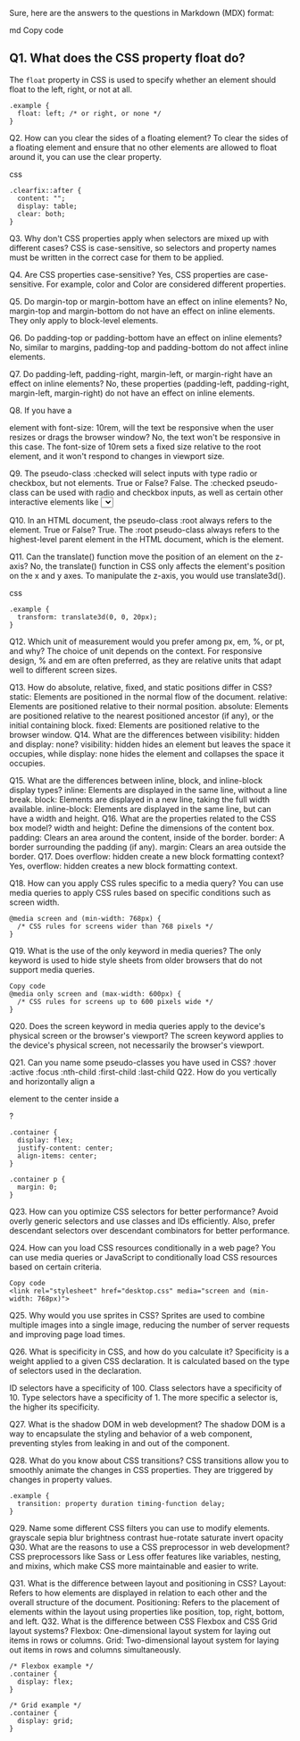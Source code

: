 Sure, here are the answers to the questions in Markdown (MDX) format:

md
Copy code
## Q1. What does the CSS property float do?

The `float` property in CSS is used to specify whether an element should float to the left, right, or not at all.

```
.example {
  float: left; /* or right, or none */
}
```
Q2. How can you clear the sides of a floating element?
To clear the sides of a floating element and ensure that no other elements are allowed to float around it, you can use the clear property.

css
```
.clearfix::after {
  content: "";
  display: table;
  clear: both;
}
```
Q3. Why don't CSS properties apply when selectors are mixed up with different cases?
CSS is case-sensitive, so selectors and property names must be written in the correct case for them to be applied.

Q4. Are CSS properties case-sensitive?
Yes, CSS properties are case-sensitive. For example, color and Color are considered different properties.

Q5. Do margin-top or margin-bottom have an effect on inline elements?
No, margin-top and margin-bottom do not have an effect on inline elements. They only apply to block-level elements.

Q6. Do padding-top or padding-bottom have an effect on inline elements?
No, similar to margins, padding-top and padding-bottom do not affect inline elements.

Q7. Do padding-left, padding-right, margin-left, or margin-right have an effect on inline elements?
No, these properties (padding-left, padding-right, margin-left, margin-right) do not have an effect on inline elements.

Q8. If you have a <p> element with font-size: 10rem, will the text be responsive when the user resizes or drags the browser window?
No, the text won't be responsive in this case. The font-size of 10rem sets a fixed size relative to the root element, and it won't respond to changes in viewport size.

Q9. The pseudo-class :checked will select inputs with type radio or checkbox, but not elements. True or False?
False. The :checked pseudo-class can be used with radio and checkbox inputs, as well as certain other interactive elements like <select>.

Q10. In an HTML document, the pseudo-class :root always refers to the <html> element. True or False?
True. The :root pseudo-class always refers to the highest-level parent element in the HTML document, which is the <html> element.

Q11. Can the translate() function move the position of an element on the z-axis?
No, the translate() function in CSS only affects the element's position on the x and y axes. To manipulate the z-axis, you would use translate3d().

css
```
.example {
  transform: translate3d(0, 0, 20px);
}
```
Q12. Which unit of measurement would you prefer among px, em, %, or pt, and why?
The choice of unit depends on the context. For responsive design, % and em are often preferred, as they are relative units that adapt well to different screen sizes.

Q13. How do absolute, relative, fixed, and static positions differ in CSS?
static: Elements are positioned in the normal flow of the document.
relative: Elements are positioned relative to their normal position.
absolute: Elements are positioned relative to the nearest positioned ancestor (if any), or the initial containing block.
fixed: Elements are positioned relative to the browser window.
Q14. What are the differences between visibility: hidden and display: none?
visibility: hidden hides an element but leaves the space it occupies, while display: none hides the element and collapses the space it occupies.

Q15. What are the differences between inline, block, and inline-block display types?
inline: Elements are displayed in the same line, without a line break.
block: Elements are displayed in a new line, taking the full width available.
inline-block: Elements are displayed in the same line, but can have a width and height.
Q16. What are the properties related to the CSS box model?
width and height: Define the dimensions of the content box.
padding: Clears an area around the content, inside of the border.
border: A border surrounding the padding (if any).
margin: Clears an area outside the border.
Q17. Does overflow: hidden create a new block formatting context?
Yes, overflow: hidden creates a new block formatting context.

Q18. How can you apply CSS rules specific to a media query?
You can use media queries to apply CSS rules based on specific conditions such as screen width.


```
@media screen and (min-width: 768px) {
  /* CSS rules for screens wider than 768 pixels */
}
```
Q19. What is the use of the only keyword in media queries?
The only keyword is used to hide style sheets from older browsers that do not support media queries.

```
Copy code
@media only screen and (max-width: 600px) {
  /* CSS rules for screens up to 600 pixels wide */
}
```
Q20. Does the screen keyword in media queries apply to the device's physical screen or the browser's viewport?
The screen keyword applies to the device's physical screen, not necessarily the browser's viewport.

Q21. Can you name some pseudo-classes you have used in CSS?
:hover
:active
:focus
:nth-child
:first-child
:last-child
Q22. How do you vertically and horizontally align a <p> element to the center inside a <div>?
```
.container {
  display: flex;
  justify-content: center;
  align-items: center;
}

.container p {
  margin: 0;
}
```
Q23. How can you optimize CSS selectors for better performance?
Avoid overly generic selectors and use classes and IDs efficiently. Also, prefer descendant selectors over descendant combinators for better performance.

Q24. How can you load CSS resources conditionally in a web page?
You can use media queries or JavaScript to conditionally load CSS resources based on certain criteria.

```
Copy code
<link rel="stylesheet" href="desktop.css" media="screen and (min-width: 768px)">
```
Q25. Why would you use sprites in CSS?
Sprites are used to combine multiple images into a single image, reducing the number of server requests and improving page load times.

Q26. What is specificity in CSS, and how do you calculate it?
Specificity is a weight applied to a given CSS declaration. It is calculated based on the type of selectors used in the declaration.

ID selectors have a specificity of 100.
Class selectors have a specificity of 10.
Type selectors have a specificity of 1.
The more specific a selector is, the higher its specificity.

Q27. What is the shadow DOM in web development?
The shadow DOM is a way to encapsulate the styling and behavior of a web component, preventing styles from leaking in and out of the component.

Q28. What do you know about CSS transitions?
CSS transitions allow you to smoothly animate the changes in CSS properties. They are triggered by changes in property values.

```
.example {
  transition: property duration timing-function delay;
}
```
Q29. Name some different CSS filters you can use to modify elements.
grayscale
sepia
blur
brightness
contrast
hue-rotate
saturate
invert
opacity
Q30. What are the reasons to use a CSS preprocessor in web development?
CSS preprocessors like Sass or Less offer features like variables, nesting, and mixins, which make CSS more maintainable and easier to write.

Q31. What is the difference between layout and positioning in CSS?
Layout: Refers to how elements are displayed in relation to each other and the overall structure of the document.
Positioning: Refers to the placement of elements within the layout using properties like position, top, right, bottom, and left.
Q32. What is the difference between CSS Flexbox and CSS Grid layout systems?
Flexbox: One-dimensional layout system for laying out items in rows or columns.
Grid: Two-dimensional layout system for laying out items in rows and columns simultaneously.
```
/* Flexbox example */
.container {
  display: flex;
}

/* Grid example */
.container {
  display: grid;
}
```

